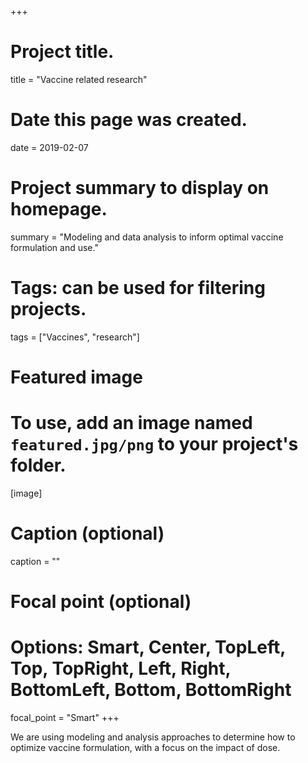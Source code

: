 +++
# Project title.
title = "Vaccine related research"

# Date this page was created.
date = 2019-02-07

# Project summary to display on homepage.
summary = "Modeling and data analysis to inform optimal vaccine formulation and use."

# Tags: can be used for filtering projects.
tags = ["Vaccines", "research"]

# Featured image
# To use, add an image named `featured.jpg/png` to your project's folder. 
[image]
  # Caption (optional)
  caption = ""
  # Focal point (optional)
  # Options: Smart, Center, TopLeft, Top, TopRight, Left, Right, BottomLeft, Bottom, BottomRight
  focal_point = "Smart"
+++

We are using modeling and analysis approaches to determine how to optimize vaccine formulation, with a focus on the impact of dose. 


